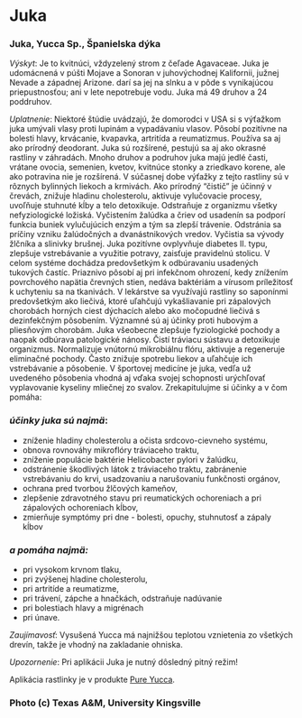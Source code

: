 Juka
====

### Juka, Yucca Sp., Španielska dýka

*Výskyt*: Je to kvitnúci, vždyzelený strom z čeľade Agavaceae. Juka je
udomácnená v púšti Mojave a Sonoran v juhovýchodnej Kalifornii, južnej Nevade a
západnej Arizone. darí sa jej na slnku a v pôde s vynikajúcou priepustnosťou;
ani v lete nepotrebuje vodu. Juka má 49 druhov a 24 poddruhov.

*Uplatnenie*: Niektoré štúdie uvádzajú, že domorodci v USA si s výťažkom juka
umývali vlasy proti lupinám a vypadávaniu vlasov. Pôsobí pozitívne na bolesti
hlavy, krvácanie, kvapavka, artritída a reumatizmus. Používa sa aj ako prírodný
deodorant. Juka sú rozšírené, pestujú sa aj ako okrasné rastliny v záhradách.
Mnoho druhov a podruhov juka majú jedlé časti, vrátane ovocia, semenien, kvetov,
kvitnúce stonky a zriedkavo korene, ale ako potravina nie je rozšírená. V
súčasnej dobe výťažky z tejto rastliny sú v rôznych bylinných liekoch a
krmivách. Ako prírodný “čistič” je účinný v črevách, znižuje hladinu
cholesterolu, aktivuje vylučovacie procesy, uvoľňuje stuhnuté kĺby a telo
detoxikuje. Odstraňuje z organizmu všetky nefyziologické ložiská. Vyčistením
žalúdka a čriev od usadenín sa podporí funkcia buniek vylučujúcich enzým a tým
sa zlepší trávenie. Odstránia sa príčiny vzniku žalúdočných a dvanástnikových
vredov. Vyčistia sa vývody žlčníka a slinivky brušnej. Juka pozitívne ovplyvňuje
diabetes II. typu, zlepšuje vstrebávanie a využitie potravy, zaisťuje pravidelnú
stolicu. V celom systéme dochádza predovšetkým k odbúravaniu usadených tukových
častíc. Priaznivo pôsobí aj pri infekčnom ohrození, kedy znížením povrchového
napätia črevných stien, nedáva baktériám a vírusom príležitosť k uchyteniu sa na
tkanivách. V lekárstve sa využívajú rastliny so saponínmi predovšetkým ako
liečivá, ktoré uľahčujú vykašliavanie pri zápalových chorobách horných ciest
dýchacích alebo ako močopudné liečivá s dezinfekčným pôsobením. Významné sú aj
účinky proti hubovým a pliesňovým chorobám. Juka všeobecne zlepšuje fyziologické
pochody a naopak odbúrava patologické nánosy. Čistí tráviacu sústavu a
detoxikuje organizmus. Normalizuje vnútornú mikrobiálnu flóru, aktivuje a
regeneruje eliminačné pochody. Často znižuje spotrebu liekov a uľahčuje ich
vstrebávanie a pôsobenie. V športovej medicíne je juka, vedľa už uvedeného
pôsobenia vhodná aj vďaka svojej schopnosti urýchľovať vyplavovanie kyseliny
mliečnej zo svalov. Zrekapitulujme si účinky a v čom pomáha:

### *účinky juka sú najmä*:

* zníženie hladiny cholesterolu a očista srdcovo-cievneho systému,
* obnova rovnováhy mikroflóry tráviaceho traktu,
* zníženie populácie baktérie Helicobacter pylori v žalúdku,
* odstránenie škodlivých látok z tráviaceho traktu, zabránenie vstrebávaniu do krvi, usadzovaniu a narušovaniu funkčnosti orgánov,
* ochrana pred tvorbou žlčových kameňov,
* zlepšenie zdravotného stavu pri reumatických ochoreniach a pri zápalových ochoreniach kĺbov,
* zmierňuje symptómy pri dne - bolesti, opuchy, stuhnutosť a zápaly kĺbov

### *a pomáha najmä:*

* pri vysokom krvnom tlaku,
* pri zvýšenej hladine cholesterolu,
* pri artritíde a reumatizme,
* pri trávení, zápche a hnačkách, odstraňuje nadúvanie
* pri bolestiach hlavy a migrénach
* pri únave.

*Zaujímavosť*: Vysušená Yucca má najnižšou teplotou vznietenia zo všetkých
drevín, takže je vhodný na zakladanie ohniska.

*Upozornenie*: Pri aplikácii Juka je nutný dôsledný pitný režim!

Aplikácia rastlinky je v produkte [Pure
Yucca](/sip/#p/pure-yucca).

### Photo (c) Texas A&M, University Kingsville

